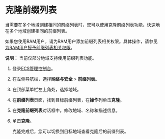 # 克隆前缀列表

当需要在多个地域创建相同的前缀列表时，您可以使用克隆前缀列表功能，快速地在多个地域创建相同的前缀列表。

如果您使用RAM用户，请为RAM用户添加前缀列表相关权限。具体操作，请参见[为RAM用户授予前缀列表相关权限]()。

**说明：** 当前仅部分地域支持使用前缀列表功能。

1.  登录[ECS管理控制台](https://ecs.console.aliyun.com)。

2.  在左侧导航栏，选择**网络与安全** \> **前缀列表**。

3.  在顶部菜单栏左上角处，选择地域。

4.  在**前缀列表**页面，找到目标前缀列表，在**操作**列单击**克隆**。

5.  在**克隆前缀列表**对话框中，修改地域、名称和描述信息。

6.  单击**克隆**。

    克隆完成后，您可以切换到目标地域查看克隆后的前缀列表。



